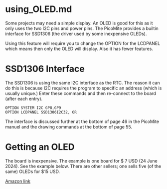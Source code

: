 # using_OLED.md

Some projects may need a simple display. An OLED is good for this
as it only uses the two I2C pins and power pins.  The PicoMite provides
a builtin interface for SSD1306 (the driver used by some inexpensive OLEDs).

Using this feature will require you to change the OPTION for the LCDPANEL which
means then only the OLED will display.  Also it has fewer features.

# SSD1306 Interface

The SSD1306 is using the same I2C interface as the RTC.
The reason it can do this is because I2C requires the program
to specific an address (which is usually unique.)
Enter these commands and then re-connect to the board (after each entry).

```
OPTION SYSTEM I2C GP8,GP9
OPTION LCDPANEL SSD1306I2C32, OR
```

The interface is discussed further at the bottom of page 46 in the PicoMite manuel and the drawing commands at the bottom of page 55.

# Getting an OLED

The board is inexpensive.  The example is one board for $ 7 USD (24 June 2024).
See the example below.  There are other sellers; one sells five (of the same) OLEDs for $15 USD.

[Amazon link](https://www.amazon.com/UCTRONICS-SSD1306-Self-Luminous-Display-Raspberry/dp/B072Q2X2LL/ref=sr_1_7?dib=eyJ2IjoiMSJ9.Av2lkLGBWPhH2qBAbn1mSPGKyQ_hVDqN0Om-UmYJrf66AKnS5ghnYLkISDHrowoVn3JVtTT_Uo-hErXM6t9OzJcPG2Qacl_p_UZH-B8G4lkxPxAXDiR8kLyEIffCPGqrLFmfqdZqydjQi-KF8i1q5_vDRzNBVLpCG8OV1FGXFY8Lymoi52qLgiCuzfjJp9IbrraFa7xp8nuWlPK8Ks0Ws3UTBIvT5c_tzrK99PAb4no.4Q8j3JX8r905cfQi57P-mMBIwlXPeo4LZ0CDPdsw_gg&dib_tag=se&keywords=SSD1306&qid=1711466280&sr=8-7)

